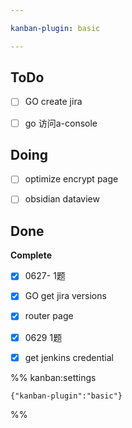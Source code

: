 ```yaml
---

kanban-plugin: basic

---
```


## ToDo

- [ ] GO create jira
- [ ] go 访问a-console


## Doing

- [ ] optimize encrypt page
- [ ] obsidian dataview


## Done

**Complete**
- [x] 0627- 1题
- [x] GO get jira versions
- [x] router page
- [x] 0629 1题
- [x] get jenkins credential




%% kanban:settings
```
{"kanban-plugin":"basic"}
```
%%